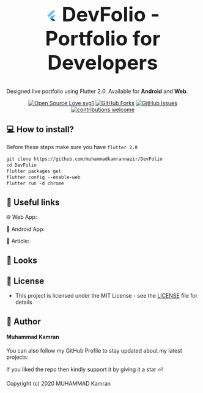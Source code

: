 <h1 align="center" style="font-size: 52px;" ><img height=30 src="https://raw.githubusercontent.com/github/explore/80688e429a7d4ef2fca1e82350fe8e3517d3494d/topics/flutter/flutter.png"> DevFolio - Portfolio for Developers</h1>

Designed live portfolio using Flutter 2.0. Available for **Android** and **Web**. 


<div align="center">

[![Open Source Love svg1](https://badges.frapsoft.com/os/v1/open-source.svg?v=103)](#)
[![GitHub Forks](https://img.shields.io/github/forks/saadhaxxan/Car_Game_Python_Pygame.svg?style=social&label=Fork&maxAge=2592000)](https://github.com/m-hamzashakeel/DevFolio/fork)
[![GitHub Issues](https://img.shields.io/github/issues/saadhaxxan/Car_Game_Python_Pygame.svg?style=flat&label=Issues&maxAge=2592000)](https://github.com/m-hamzashakeel/DevFolio/issues)
[![contributions welcome](https://img.shields.io/badge/contributions-welcome-brightgreen.svg?style=flat&label=Contributions&colorA=red&colorB=black	)](#)

</div>

## 💻 How to install?
Before these steps make sure you have `flutter 2.0`

```
git clone https://github.com/muhammadkamrannazir/DevFolio
cd DevFolio
flutter packages get
flutter config --enable-web
flutter run -d chrome
```

## 🔗 Useful links

🌐 Web App: 

📱 Android App: 

📙 Article: 

## 👀 Looks


## 🔑 License
- This project is licensed under the MIT License - see the [LICENSE](LICENSE.md) file for details

## 🧑 Author

#### Muhammad Kamran

You can also follow my GitHub Profile to stay updated about my latest projects:


If you liked the repo then kindly support it by giving it a star ⭐!

Copyright (c) 2020 MUHAMMAD Kamran
